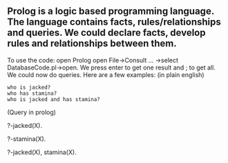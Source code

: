 Prolog is a logic based programming language. The language contains facts,
rules/relationships and queries.
We could declare facts, develop rules and relationships between them.
--------------------------------------------------
To use the code: open Prolog open File->Consult ... ->select DatabaseCode.pl->open.
We press enter to get one result and ; to get all.
We could now do queries.
Here are a few examples: (in plain english)

    who is jacked?
    who has stamina?
    who is jacked and has stamina? 

(Query in prolog)

?-jacked(X).

?-stamina(X).

?-jacked(X), stamina(X).
